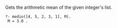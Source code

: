 Gets the arithmetic mean of the given integer's list.

```
?- medio([4, 5, 2, 3, 1], M).
 M = 3.0 .
```